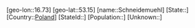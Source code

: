 ﻿---
location: [53.15,16.73]
type: City
tags:
- geo/City


SpocWebEntityId: 34059
isDeleted: false
confidential: public

---
[geo-lon::16.73]
[geo-lat::53.15]
[name::Schneidemuehl]
[State::]
[Country::[Poland](geo/Continent/Europe/Poland.md)]
[StateId::]
[Population::]
[Unknown::]

